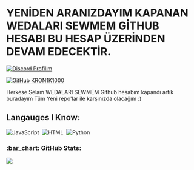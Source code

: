 # YENİDEN ARANIZDAYIM KAPANAN WEDALARI SEWMEM GİTHUB HESABI BU HESAP ÜZERİNDEN DEVAM EDECEKTİR.
[![Discord Profilim](https://lanyard.cnrad.dev/api/1108498175653859358)](https://discord.com/users/1108498175653859358)&nbsp;

[![GitHub KRON1K1000](https://img.shields.io/github/followers/KRON1K1000?label=follow&style=social)](https://github.com/KRON1K1000)&nbsp;

Herkese Selam WEDALARI SEWMEM Github hesabım kapandı artık buradayım
Tüm Yeni repo'lar ile karşınızda olacağım :)
## Langauges I Know:
![JavaScript](https://img.shields.io/badge/-JavaScript-05122A?style=flat&logo=javascript)&nbsp;
![HTML](https://img.shields.io/badge/-HTML-05122A?style=flat&logo=HTML5)&nbsp;
![Python](https://img.shields.io/badge/-python-05122A?style=flat&logo=python)&nbsp;

<h3 align="left">:bar_chart: GitHub Stats:</h3>
<p align="left">
<img src="https://github-profile-trophy.vercel.app/?username=KRON1K1000&theme=radical" />
</p>
